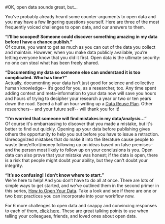 #OK, open data sounds great, but...

You’ve probably already heard some counter-arguments to open data and you may have a few lingering questions yourself. Here are three of the most frequently voiced challenges to open data, and our answers to them.  

**“I’ll be scooped! Someone could discover something amazing in my data before I have a chance publish.”**  
Of course, you want to get as much as you can out of the data you collect and maintain. However, when you make data publicly available, you’re letting everyone know that you did it first.  Open data is the ultimate security: no one can steal what has been freely shared.

**“Documenting my data so someone else can understand it is too complicated. Who has time?”**  
Actually, documenting your data isn’t just good for science and collective human knowledge-- it’s good for you, as a researcher, too. Any time spent adding context and meta-information to your data now will save you hours and hours of trying to decipher your research a year or two or ten years down the road.  Spend a half an hour writing up a [Data Reuse Plan](http://mozillascience.github.io/working-open-workshop/data_reuse/). Other researchers-- and your future self-- will thank you for it!

**“I’m worried that someone will find mistakes in my data/analysis…”**  
Of course it's embarrassing to discover that you made a mistake, but it's better to find out quickly. Opening up your data before publishing gives others the opportunity to help you out before you have to issue a retraction. Unrecognized mistakes that do make it into the literature cause people to waste time/effort/money following up on ideas based on false premises– and the person most likely to follow up on your conclusions is you. Open data can also prove that your mistake was honest; if the data is open, there is a risk that people might doubt your ability, but they can't doubt your integrity.

**“It’s so confusing! I don’t know where to start.”**  
We’re here to help! And you don’t have to do all at once. There are lots of simple ways to get started, and we’ve outlined them in the second primer in this series, [How to Open Your Data](https://mozillascience.github.io/open-data-primers/2-how-to.html). Take a look and see if there are one or two best practices you can incorporate into your workflow now. 

For 6 more challenges to open data and snappy and convincing responses to each of them, [click here](https://github.com/mozillascience/open-data-training/blob/master/Materials/Handouts/ODChallengesQI.md). These are great talking points to use when telling your colleagues, friends, and loved ones about open data. 
